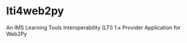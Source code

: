 lti4web2py
==========

An IMS Learning Tools Interoperability (LTI) 1.x Provider Application for Web2Py
